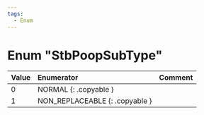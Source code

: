 ```yaml
---
tags:
  - Enum
---
```

# Enum "StbPoopSubType"
|Value|Enumerator|Comment|
|:--|:--|:--|
|0 |NORMAL {: .copyable } |  |
|1 |NON_REPLACEABLE {: .copyable } |  |
